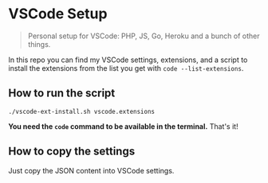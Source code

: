 # VSCode Setup

> Personal setup for VSCode: PHP, JS, Go, Heroku and a bunch of other things.

In this repo you can find my VSCode settings, extensions, and a script to install the extensions from the list you get with `code --list-extensions`.

## How to run the script

`./vscode-ext-install.sh vscode.extensions`

**You need the `code` command to be available in the terminal.**
That's it!

## How to copy the settings

Just copy the JSON content into VSCode settings.
